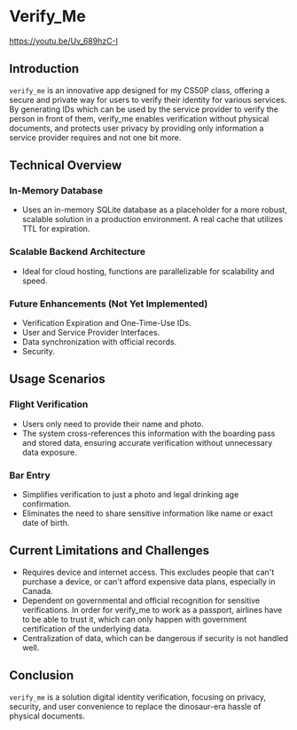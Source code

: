 # Verify_Me

https://youtu.be/Uv_689hzC-I

## Introduction
`verify_me` is an innovative app designed for my CS50P class, offering a secure and private way for users to verify their identity for various services. By generating IDs which can be used by the service provider to verify the person in front of them, verify_me enables verification without physical documents, and protects user privacy by providing only information a service provider requires and not one bit more.

## Technical Overview

### In-Memory Database
- Uses an in-memory SQLite database as a placeholder for a more robust, scalable solution in a production environment. A real cache that utilizes TTL for expiration.

### Scalable Backend Architecture
- Ideal for cloud hosting, functions are parallelizable for scalability and speed.

### Future Enhancements (Not Yet Implemented)
- Verification Expiration and One-Time-Use IDs.
- User and Service Provider Interfaces.
- Data synchronization with official records.
- Security.

## Usage Scenarios

### Flight Verification
- Users only need to provide their name and photo.
- The system cross-references this information with the boarding pass and stored data, ensuring accurate verification without unnecessary data exposure.

### Bar Entry
- Simplifies verification to just a photo and legal drinking age confirmation.
- Eliminates the need to share sensitive information like name or exact date of birth.

## Current Limitations and Challenges
- Requires device and internet access. This excludes people that can't purchase a device, or can't afford expensive data plans, especially in Canada.
- Dependent on governmental and official recognition for sensitive verifications. In order for verify_me to work as a passport, airlines have to be able to trust it, which can only happen with government certification of the underlying data.
- Centralization of data, which can be dangerous if security is not handled well.

## Conclusion
`verify_me` is a solution digital identity verification, focusing on privacy, security, and user convenience to replace the dinosaur-era hassle of physical documents.
